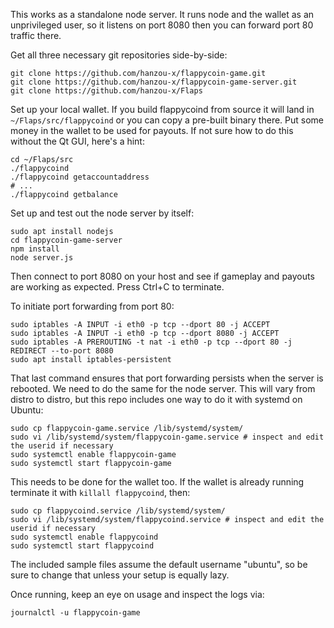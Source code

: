 This works as a standalone node server. It runs node and the
wallet as an unprivileged user, so it listens on port 8080 then you can
forward port 80 traffic there.

Get all three necessary git repositories side-by-side:

    git clone https://github.com/hanzou-x/flappycoin-game.git
    git clone https://github.com/hanzou-x/flappycoin-game-server.git
    git clone https://github.com/hanzou-x/Flaps

Set up your local wallet. If you build flappycoind from source it
will land in `~/Flaps/src/flappycoind` or you can copy a pre-built
binary there. Put some money in the wallet to be used for payouts.
If not sure how to do this without the Qt GUI, here's a hint:

    cd ~/Flaps/src
    ./flappycoind
    ./flappycoind getaccountaddress
    # ...
    ./flappycoind getbalance

Set up and test out the node server by itself:

    sudo apt install nodejs
    cd flappycoin-game-server
    npm install
    node server.js

Then connect to port 8080 on your host and see if gameplay and
payouts are working as expected. Press Ctrl+C to terminate.

To initiate port forwarding from port 80:

    sudo iptables -A INPUT -i eth0 -p tcp --dport 80 -j ACCEPT
    sudo iptables -A INPUT -i eth0 -p tcp --dport 8080 -j ACCEPT
    sudo iptables -A PREROUTING -t nat -i eth0 -p tcp --dport 80 -j REDIRECT --to-port 8080
    sudo apt install iptables-persistent

That last command ensures that port forwarding persists when the
server is rebooted. We need to do the same for the node server.
This will vary from distro to distro, but this repo includes one
way to do it with systemd on Ubuntu:

    sudo cp flappycoin-game.service /lib/systemd/system/
    sudo vi /lib/systemd/system/flappycoin-game.service # inspect and edit the userid if necessary
    sudo systemctl enable flappycoin-game
    sudo systemctl start flappycoin-game

This needs to be done for the wallet too. If the wallet is already
running terminate it with `killall flappycoind`, then:

    sudo cp flappycoind.service /lib/systemd/system/
    sudo vi /lib/systemd/system/flappycoind.service # inspect and edit the userid if necessary
    sudo systemctl enable flappycoind
    sudo systemctl start flappycoind

The included sample files assume the default username "ubuntu", so
be sure to change that unless your setup is equally lazy.

Once running, keep an eye on usage and inspect the logs via:

    journalctl -u flappycoin-game
